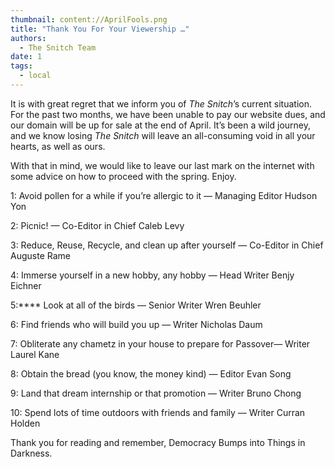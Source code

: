 ```yaml
---
thumbnail: content://AprilFools.png
title: "Thank You For Your Viewership …"
authors:
  - The Snitch Team
date: 1
tags:
  - local
---
```


It is with great regret that we inform you of *The Snitch*’s current situation. For the past two months, we have been unable to pay our website dues, and our domain will be up for sale at the end of April. It’s been a wild journey, and we know losing *The Snitch* will leave an all-consuming void in all your hearts, as well as ours.

With that in mind, we would like to leave our last mark on the internet with some advice on how to proceed with the spring. Enjoy.

1: Avoid pollen for a while if you’re allergic to it — Managing Editor Hudson Yon

2: Picnic! — Co-Editor in Chief Caleb Levy

3: Reduce, Reuse, Recycle, and clean up after yourself — Co-Editor in Chief Auguste Rame

4: Immerse yourself in a new hobby, any hobby — Head Writer Benjy Eichner

5:**** Look at all of the birds — Senior Writer Wren Beuhler

6: Find friends who will build you up — Writer Nicholas Daum

7: Obliterate any chametz in your house to prepare for Passover— Writer Laurel Kane

8: Obtain the bread (you know, the money kind) — Editor Evan Song

9: Land that dream internship or that promotion — Writer Bruno Chong

10: Spend lots of time outdoors with friends and family — Writer Curran Holden 

Thank you for reading and remember, Democracy Bumps into Things in Darkness.